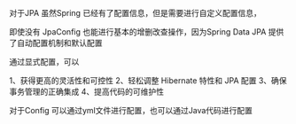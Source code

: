 

对于JPA 虽然Spring 已经有了配置信息，但是需要进行自定义配置信息，


即使没有 JpaConfig 也能进行基本的增删改查操作，因为Spring Data JPA 提供了自动配置机制和默认配置

通过显式配置，可以

1、获得更高的灵活性和可控性
2、轻松调整 Hibernate 特性和 JPA 配置
3、确保事务管理的正确集成
4、提高代码的可维护性    


对于Config 可以通过yml文件进行配置，也可以通过Java代码进行配置
